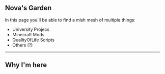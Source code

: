## Nova's Garden
In this page you'll be able to find a mish mesh of multiple things:
- University Projecs
- Minecraft Mods
- QualityOfLife Scripts
- Others (?)
---
## Why I'm here
<!--When I was a wee lad I couldn't stay away from something creative even if someone payed me. My hand were always molding something: Fimo, knitting, carving wood, cosplaying, acrylic painting, digital drawing, sawing, writing and much more. But nothing really... stuch. They all came and went, maybe resurfecing from time to time.
At the time I was thinking about the future, what I wanted to be and what I wanted to do. 
My parents pushed for something like "chemist", because I liked scientific subjects, but it was just a little flirt, nothing serius.  -->


<!--
- 🔭 I’m currently working on ...
- 🌱 I’m currently learning ...
- 👯 I’m looking to collaborate on ...
- 🤔 I’m looking for help with ...
- 💬 Ask me about ...
- 📫 How to reach me: ...
- 😄 Pronouns: ...
- ⚡ Fun fact: ...
-->
